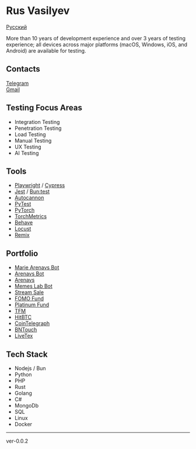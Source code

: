 # Rus Vasilyev

[Русский](docs/README.ru.md)

More than 10 years of development experience and over 3 years of testing experience; all devices across major platforms (macOS, Windows, iOS, and Android) are available for testing.

## Contacts 
[Telegram](https://t.me/rusvasilyev)  
[Gmail](mailto:rus.vasilyev.work@gmail.com)

## Testing Focus Areas
- Integration Testing
- Penetration Testing
- Load Testing
- Manual Testing
- UX Testing
- AI Testing

## Tools
- [Playwright](https://playwright.dev) / [Cypress](https://www.cypress.io)
- [Jest](https://jestjs.io) / [Bun:test](https://bun.sh/docs/cli/test)
- [Autocannon](https://www.npmjs.com/package/autocannon)
- [PyTest](https://docs.pytest.org)
- [PyTorch](https://pytorch.org)
- [TorchMetrics](https://torchmetrics.readthedocs.io)
- [Behave](https://behave.readthedocs.io)
- [Locust](https://locust.io)
- [Remix](https://remix.ethereum.org)

## Portfolio
- [Marie Arenavs Bot](https://t.me/marie_arenavs_bot)
- [Arenavs Bot](https://t.me/Arenavsbot)
- [Arenavs](https://arenavs.com)
- [Memes Lab Bot](https://t.me/MemesLabBot)
- [Stream Sale](https://t.me/streamsale_xyz)
- [FOMO Fund](https://fomo.fund)
- [Platinum Fund](https://platinum.fund)
- [TFM](https://tfm.com)
- [HitBTC](https://hitbtc.com)
- [CoinTelegraph](https://cointelegraph.com)
- [BNTouch](https://bntouch.com)
- [LiveTex](https://livetex.ru)

## Tech Stack 
- Nodejs / Bun
- Python
- PHP
- Rust
- Golang
- C#
- MongoDb
- SQL
- Linux
- Docker

---
ver-0.0.2